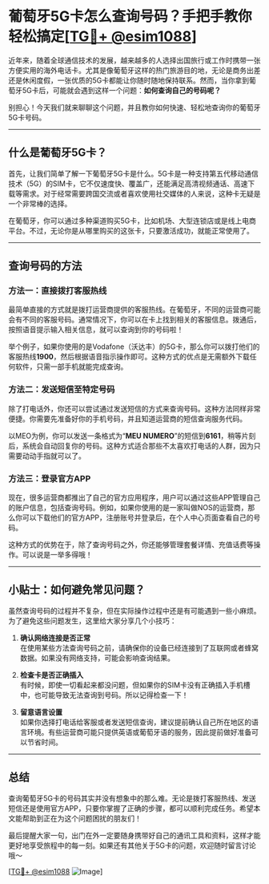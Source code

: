 # 葡萄牙5G卡怎么查询号码？手把手教你轻松搞定[[TG💪+ @esim1088](https://t.me/s/esim1088)]

近年来，随着全球通信技术的发展，越来越多的人选择出国旅行或工作时携带一张方便实用的海外电话卡。尤其是像葡萄牙这样的热门旅游目的地，无论是商务出差还是休闲度假，一张优质的5G卡都能让你随时随地保持联系。然而，当你拿到葡萄牙5G卡后，可能就会遇到这样一个问题：**如何查询自己的号码呢？**

别担心！今天我们就来聊聊这个问题，并且教你如何快速、轻松地查询你的葡萄牙5G卡号码。

---

## 什么是葡萄牙5G卡？

首先，让我们简单了解一下葡萄牙5G卡是什么。5G卡是一种支持第五代移动通信技术（5G）的SIM卡，它不仅速度快、覆盖广，还能满足高清视频通话、高速下载等需求。对于经常需要跨国交流或者喜欢使用社交媒体的人来说，这种卡无疑是一个非常棒的选择。

在葡萄牙，你可以通过多种渠道购买5G卡，比如机场、大型连锁店或是线上电商平台。不过，无论你是从哪里购买的这张卡，只要激活成功，就能正常使用了。

---

## 查询号码的方法

### 方法一：直接拨打客服热线

最简单直接的方式就是拨打运营商提供的客服热线。在葡萄牙，不同的运营商可能会有不同的客服号码。通常情况下，你可以在卡上找到相关的客服信息。拨通后，按照语音提示输入相关信息，就可以查询到你的号码啦！

举个例子，如果你使用的是Vodafone（沃达丰）的5G卡，那么你可以拨打他们的客服热线**1900**，然后根据语音指示操作即可。这种方式的优点是无需额外下载任何软件，只需一部手机就能完成查询。

### 方法二：发送短信至特定号码

除了打电话外，你还可以尝试通过发送短信的方式来查询号码。这种方法同样非常便捷。你需要先准备好你的手机号码，并且知道运营商的短信查询服务代码。

以MEO为例，你可以发送一条格式为“**MEU NUMERO**”的短信到**6161**，稍等片刻后，系统会自动回复你的号码。这种方式适合那些不太喜欢打电话的人群，因为只需要动动手指就可以了。

### 方法三：登录官方APP

现在，很多运营商都推出了自己的官方应用程序，用户可以通过这些APP管理自己的账户信息，包括查询号码。例如，如果你使用的是一家叫做NOS的运营商，那么你可以下载他们的官方APP，注册账号并登录后，在个人中心页面查看自己的号码。

这种方式的优势在于，除了查询号码之外，你还能够管理套餐详情、充值话费等操作。可以说是一举多得哦！

---

## 小贴士：如何避免常见问题？

虽然查询号码的过程并不复杂，但在实际操作过程中还是有可能遇到一些小麻烦。为了避免这些问题发生，这里给大家分享几个小技巧：

1. **确认网络连接是否正常**  
   在使用某些方法查询号码之前，请确保你的设备已经连接到了互联网或者蜂窝数据。如果没有网络支持，可能会影响查询结果。

2. **检查卡是否正确插入**  
   有时候，即使一切看起来都没问题，但如果你的SIM卡没有正确插入手机槽中，也可能导致无法查询到号码。所以记得检查一下！

3. **留意语言设置**  
   如果你选择打电话给客服或者发送短信查询，建议提前确认自己所在地区的语言环境。有些运营商可能只提供英语或葡萄牙语的服务，因此提前做好准备可以节省时间。

---

## 总结

查询葡萄牙5G卡的号码其实并没有想象中的那么难。无论是拨打客服热线、发送短信还是使用官方APP，只要你掌握了正确的步骤，都可以顺利完成任务。希望本文能帮助到正在为这个问题困扰的朋友们！

最后提醒大家一句，出门在外一定要随身携带好自己的通讯工具和资料，这样才能更好地享受旅程中的每一刻。如果还有其他关于5G卡的问题，欢迎随时留言讨论哦～

[[TG💪+ @esim1088](https://t.me/s/esim1088) ![Image](https://i.postimg.cc/4NQfJmqS/Snipaste-2025-05-13-00-14-12.png)]
